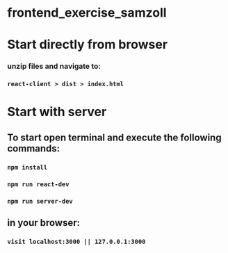 # frontend_exercise_samzoll

# Start directly from browser

### unzip files and navigate to:

### `react-client > dist > index.html`

# Start with server

## To start open terminal and execute the following commands:

### `npm install`

### `npm run react-dev`

### `npm run server-dev`

## in your browser:

### `visit localhost:3000 || 127.0.0.1:3000`